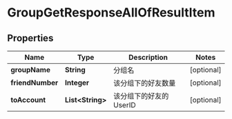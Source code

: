 

# GroupGetResponseAllOfResultItem


## Properties

| Name | Type | Description | Notes |
|------------ | ------------- | ------------- | -------------|
|**groupName** | **String** | 分组名 |  [optional] |
|**friendNumber** | **Integer** | 该分组下的好友数量 |  [optional] |
|**toAccount** | **List&lt;String&gt;** | 该分组下的好友的 UserID |  [optional] |



